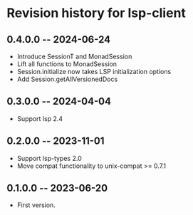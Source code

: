# Revision history for lsp-client

## 0.4.0.0  -- 2024-06-24

* Introduce SessionT and MonadSession
* Lift all functions to MonadSession
* Session.initialize now takes LSP initialization options
* Add Session.getAllVersionedDocs

## 0.3.0.0  -- 2024-04-04

* Support lsp 2.4

## 0.2.0.0  -- 2023-11-01

* Support lsp-types 2.0
* Move compat functionality to unix-compat >= 0.7.1

## 0.1.0.0  -- 2023-06-20

* First version.
